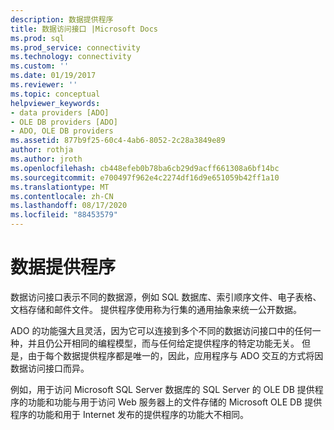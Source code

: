 ```yaml
---
description: 数据提供程序
title: 数据访问接口 |Microsoft Docs
ms.prod: sql
ms.prod_service: connectivity
ms.technology: connectivity
ms.custom: ''
ms.date: 01/19/2017
ms.reviewer: ''
ms.topic: conceptual
helpviewer_keywords:
- data providers [ADO]
- OLE DB providers [ADO]
- ADO, OLE DB providers
ms.assetid: 877b9f25-60c4-4ab6-8052-2c28a3849e89
author: rothja
ms.author: jroth
ms.openlocfilehash: cb448efeb0b78ba6cb29d9acff661308a6bf14bc
ms.sourcegitcommit: e700497f962e4c2274df16d9e651059b42ff1a10
ms.translationtype: MT
ms.contentlocale: zh-CN
ms.lasthandoff: 08/17/2020
ms.locfileid: "88453579"
---
```

# <a name="data-providers"></a>数据提供程序
数据访问接口表示不同的数据源，例如 SQL 数据库、索引顺序文件、电子表格、文档存储和邮件文件。 提供程序使用称为行集的通用抽象来统一公开数据。  
  
 ADO 的功能强大且灵活，因为它可以连接到多个不同的数据访问接口中的任何一种，并且仍公开相同的编程模型，而与任何给定提供程序的特定功能无关。 但是，由于每个数据提供程序都是唯一的，因此，应用程序与 ADO 交互的方式将因数据访问接口而异。  
  
 例如，用于访问 Microsoft SQL Server 数据库的 SQL Server 的 OLE DB 提供程序的功能和功能与用于访问 Web 服务器上的文件存储的 Microsoft OLE DB 提供程序的功能和用于 Internet 发布的提供程序的功能大不相同。
